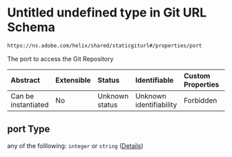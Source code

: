 # Untitled undefined type in Git URL Schema

```txt
https://ns.adobe.com/helix/shared/staticgiturl#/properties/port
```

The port to access the Git Repository

| Abstract            | Extensible | Status         | Identifiable            | Custom Properties | Additional Properties | Access Restrictions | Defined In                                                                   |
| :------------------ | :--------- | :------------- | :---------------------- | :---------------- | :-------------------- | :------------------ | :--------------------------------------------------------------------------- |
| Can be instantiated | No         | Unknown status | Unknown identifiability | Forbidden         | Allowed               | none                | [staticgiturl.schema.json*](staticgiturl.schema.json "open original schema") |

## port Type

any of the folllowing: `integer` or `string` ([Details](staticgiturl-properties-port.md))
